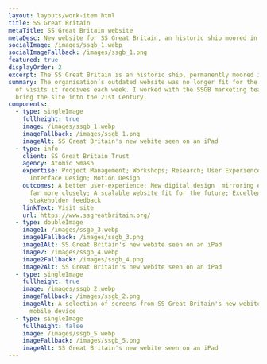 ```yaml
---
layout: layouts/work-item.html
title: SS Great Britain
metaTitle: SS Great Britain website
metaDesc: New website for SS Great Britain, an historic ship moored in Bristol
socialImage: /images/ssgb_1.webp
socialImageFallback: /images/ssgb_1.png
featured: true
displayOrder: 2
excerpt: The SS Great Britain is an historic ship, permanently moored in Bristol.
summary: The organisation’s outdated website was no longer fit for the thousands
  of visits it receives each week. I worked with the SSGB marketing team to
  bring the site into the 21st Century.
components:
  - type: singleImage
    fullheight: true
    image: /images/ssgb_1.webp
    imageFallback: /images/ssgb_1.png
    imageAlt: SS Great Britain's new webite seen on an iPad
  - type: info
    client: SS Great Britain Trust
    agency: Atomic Smash
    expertise: Project Management; Workshops; Research; User Experience Design; User
      Interface Design; Motion Design
    outcomes: A better user-experience; New digital design  mirroring existing brand
      far more closely; A scalable website fit for the future; Excellent
      stakeholder feedback
    linkText: Visit site
    url: https://www.ssgreatbritain.org/
  - type: doubleImage
    image1: /images/ssgb_3.webp
    image1Fallback: /images/ssgb_3.png
    image1Alt: SS Great Britain's new webite seen on an iPad
    image2: /images/ssgb_4.webp
    image2Fallback: /images/ssgb_4.png
    image2Alt: SS Great Britain's new webite seen on an iPad
  - type: singleImage
    fullheight: true
    image: /images/ssgb_2.webp
    imageFallback: /images/ssgb_2.png
    imageAlt: A selection of screens from SS Great Britain's new webite seen on a
      mobile device
  - type: singleImage
    fullheight: false
    image: /images/ssgb_5.webp
    imageFallback: /images/ssgb_5.png
    imageAlt: SS Great Britain's new webite seen on an iPad
---
```

